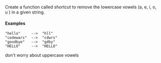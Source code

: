 Create a function called shortcut to remove the lowercase vowels (a, e, i, o, u ) in a given string.

#### Examples
```
"hello"     -->  "hll"
"codewars"  -->  "cdwrs"
"goodbye"   -->  "gdby"
"HELLO"     -->  "HELLO"
```
don't worry about uppercase vowels